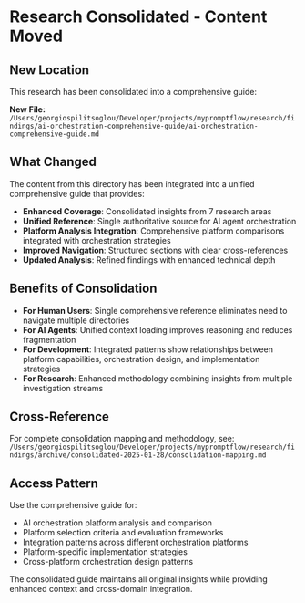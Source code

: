 # Research Consolidated - Content Moved

## New Location

This research has been consolidated into a comprehensive guide:

**New File:** `/Users/georgiospilitsoglou/Developer/projects/mypromptflow/research/findings/ai-orchestration-comprehensive-guide/ai-orchestration-comprehensive-guide.md`

## What Changed

The content from this directory has been integrated into a unified comprehensive guide that provides:

- **Enhanced Coverage**: Consolidated insights from 7 research areas
- **Unified Reference**: Single authoritative source for AI agent orchestration
- **Platform Analysis Integration**: Comprehensive platform comparisons integrated with orchestration strategies
- **Improved Navigation**: Structured sections with clear cross-references
- **Updated Analysis**: Refined findings with enhanced technical depth

## Benefits of Consolidation

- **For Human Users**: Single comprehensive reference eliminates need to navigate multiple directories
- **For AI Agents**: Unified context loading improves reasoning and reduces fragmentation
- **For Development**: Integrated patterns show relationships between platform capabilities, orchestration design, and implementation strategies
- **For Research**: Enhanced methodology combining insights from multiple investigation streams

## Cross-Reference

For complete consolidation mapping and methodology, see:
`/Users/georgiospilitsoglou/Developer/projects/mypromptflow/research/findings/archive/consolidated-2025-01-28/consolidation-mapping.md`

## Access Pattern

Use the comprehensive guide for:
- AI orchestration platform analysis and comparison
- Platform selection criteria and evaluation frameworks
- Integration patterns across different orchestration platforms
- Platform-specific implementation strategies
- Cross-platform orchestration design patterns

The consolidated guide maintains all original insights while providing enhanced context and cross-domain integration.